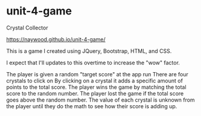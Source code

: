 # unit-4-game
Crystal Collector

https://naywood.github.io/unit-4-game/

This is a game I created using JQuery, Bootstrap, HTML, and CSS.

I expect that I'll updates to this overtime to increase the "wow" factor.

The player is given a random "target score" at the app run
There are four crystals to click on
By clicking on a crystal it adds a specific amount of points to the total score.
The player wins the game by matching the total score to the random number. 
The player lost the game if the total score goes above the random number. 
The value of each crystal is unknown from the player until they do the math to see how their score is adding up.